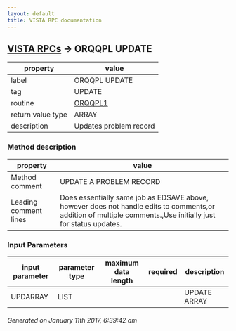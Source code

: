 ```yaml
---
layout: default
title: VISTA RPC documentation
---
```




## [VISTA RPCs](TableOfContent.md) &#8594; ORQQPL UPDATE 

 property | value 
--- | --- 
 label | ORQQPL UPDATE
 tag | UPDATE
 routine | [ORQQPL1](http://code.osehra.org/dox/Routine_ORQQPL1_source.html)
 return value type | ARRAY
 description | Updates problem record


### Method description

 property | value 
--- | --- 
 Method comment | UPDATE A PROBLEM RECORD
 Leading comment lines | Does essentially same job as EDSAVE above, however does not handle edits to comments,or addition of multiple comments.,Use initially just for status updates.

### Input Parameters

| input parameter | parameter type | maximum data length | required | description | 
| --- | --- | --- | --- | --- | 
| UPDARRAY | LIST |  |  | UPDATE ARRAY | 




 ###### Generated on January 11th 2017, 6:39:42 am
